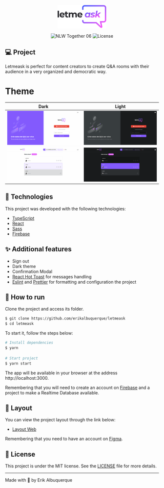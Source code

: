 <p align="center">
  <img alt="Letmeask" src=".github/logo.svg" width="160px">
</p>

<p align="center">
  <img src="https://img.shields.io/static/v1?label=NLW&message=06&color=8257E5&labelColor=000000" alt="NLW Together 06" />
  <img  src="https://img.shields.io/static/v1?label=license&message=MIT&color=8257E5&labelColor=000000" alt="License">
</p>

## 💻 Project

Letmeask is perfect for content creators to create Q&A rooms with their audience in a very organized and democratic way.

# Theme

| Dark  | Light |
:-------------------------:|:-------------------------:
| ![](.github/light.png) | ![](.github/dark.png) |
| ![](.github/adminLight.png) | ![](.github/adminDark.png)  |


## 🧪 Technologies

This project was developed with the following technologies:

- [TypeScript](https://www.typescriptlang.org/)
- [React](https://reactjs.org)
- [Sass](https://sass-lang.com/)
- [Firebase](https://firebase.google.com/)

## ✨ Additional features

- Sign out
- Dark theme
- Confirmation Modal
- [React Hot Toast](https://react-hot-toast.com/) for messages handling
- [Eslint](https://eslint.org/) and [Prettier](https://prettier.io/) for formatting and configuration the project

## 🚀 How to run

Clone the project and access its folder.

```bash
$ git clone https://github.com/erikalbuquerque/letmeask
$ cd letmeask
```

To start it, follow the steps below:

```bash
# Install dependencies
$ yarn

# Start project
$ yarn start
```

The app will be available in your browser at the address http://localhost:3000.

Remembering that you will need to create an account on [Firebase](https://firebase.google.com/) and a project to make a Realtime Database available.

## 🔖 Layout

You can view the project layout through the link below:

- [Layout Web](https://www.figma.com/file/u0BQK8rCf2KgzcukdRRCWh/Letmeask/duplicate)

Remembering that you need to have an account on [Figma](http://figma.com/).

## 📝 License

This project is under the MIT license. See the [LICENSE](LICENSE.md) file for more details.

---

Made with 💜 by Erik Albuquerque
